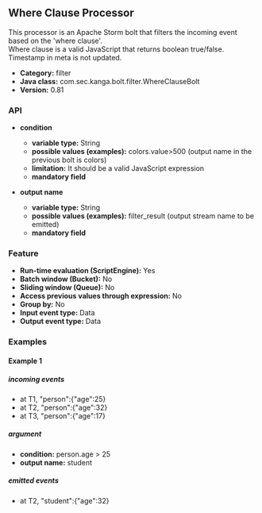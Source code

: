 Where Clause Processor
----------------------

This processor is an Apache Storm bolt that filters the incoming event based on the 'where clause'.<br>
Where clause is a valid JavaScript that returns boolean true/false.<br>
Timestamp in meta is not updated.

* __Category:__ filter
* __Java class:__ com.sec.kanga.bolt.filter.WhereClauseBolt
* __Version:__ 0.81

### API

* __condition__
    * __variable type:__ String
    * __possible values (examples):__ colors.value>500 (output name in the previous bolt is colors)
    * __limitation:__ It should be a valid JavaScript expression
    * __mandatory field__
	
* __output name__
    * __variable type:__ String
    * __possible values (examples):__ filter_result (output stream name to be emitted)
    * __mandatory field__
	
	
### Feature

* __Run-time evaluation (ScriptEngine):__ Yes
* __Batch window (Bucket):__ No
* __Sliding window (Queue):__ No
* __Access previous values through expression:__ No
* __Group by:__ No
* __Input event type:__ Data
* __Output event type:__ Data


### Examples

#### Example 1

##### incoming events
* at T1, "person":{"age":25}
* at T2, "person":{"age":32}
* at T3, "person":{"age":17}


##### argument
* __condition:__ person.age > 25
* __output name:__ student

##### emitted events
* at T2, "student":{"age":32}

